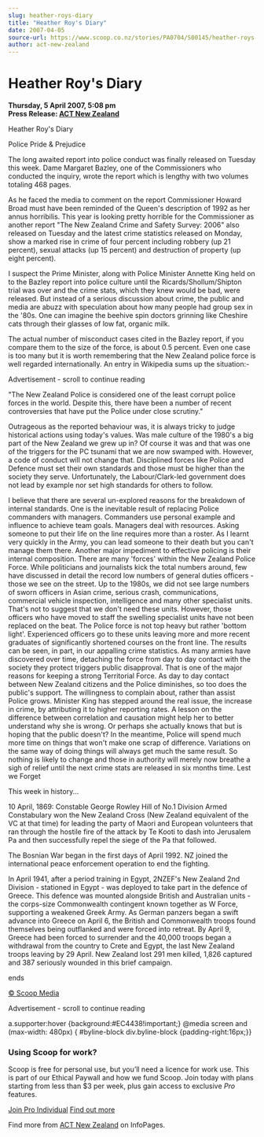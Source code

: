 ```yaml
---
slug: heather-roys-diary
title: "Heather Roy's Diary"
date: 2007-04-05
source-url: https://www.scoop.co.nz/stories/PA0704/S00145/heather-roys-diary.htm
author: act-new-zealand
---
```

Heather Roy's Diary
===================

**Thursday, 5 April 2007, 5:08 pm**  
**Press Release: [ACT New Zealand](https://info.scoop.co.nz/ACT_New_Zealand)**

Heather Roy's Diary

Police Pride & Prejudice

The long awaited report into police conduct was finally released on Tuesday this week. Dame Margaret Bazley, one of the Commissioners who conducted the inquiry, wrote the report which is lengthy with two volumes totaling 468 pages.

As he faced the media to comment on the report Commissioner Howard Broad must have been reminded of the Queen's description of 1992 as her annus horribilis. This year is looking pretty horrible for the Commissioner as another report "The New Zealand Crime and Safety Survey: 2006" also released on Tuesday and the latest crime statistics released on Monday, show a marked rise in crime of four percent including robbery (up 21 percent), sexual attacks (up 15 percent) and destruction of property (up eight percent).

I suspect the Prime Minister, along with Police Minister Annette King held on to the Bazley report into police culture until the Ricards/Shollum/Shipton trial was over and the crime stats, which they knew would be bad, were released. But instead of a serious discussion about crime, the public and media are abuzz with speculation about how many people had group sex in the '80s. One can imagine the beehive spin doctors grinning like Cheshire cats through their glasses of low fat, organic milk.

The actual number of misconduct cases cited in the Bazley report, if you compare them to the size of the force, is about 0.5 percent. Even one case is too many but it is worth remembering that the New Zealand police force is well regarded internationally. An entry in Wikipedia sums up the situation:-

Advertisement - scroll to continue reading





"The New Zealand Police is considered one of the least corrupt police forces in the world. Despite this, there have been a number of recent controversies that have put the Police under close scrutiny."

Outrageous as the reported behaviour was, it is always tricky to judge historical actions using today's values. Was male culture of the 1980's a big part of the New Zealand we grew up in? Of course it was and that was one of the triggers for the PC tsunami that we are now swamped with. However, a code of conduct will not change that. Disciplined forces like Police and Defence must set their own standards and those must be higher than the society they serve. Unfortunately, the Labour/Clark-led government does not lead by example nor set high standards for others to follow.

I believe that there are several un-explored reasons for the breakdown of internal standards. One is the inevitable result of replacing Police commanders with managers. Commanders use personal example and influence to achieve team goals. Managers deal with resources. Asking someone to put their life on the line requires more than a roster. As I learnt very quickly in the Army, you can lead someone to their death but you can't manage them there. Another major impediment to effective policing is their internal composition. There are many 'forces' within the New Zealand Police Force. While politicians and journalists kick the total numbers around, few have discussed in detail the record low numbers of general duties officers - those we see on the street. Up to the 1980s, we did not see large numbers of sworn officers in Asian crime, serious crash, communications, commercial vehicle inspection, intelligence and many other specialist units. That's not to suggest that we don't need these units. However, those officers who have moved to staff the swelling specialist units have not been replaced on the beat. The Police force is not top heavy but rather 'bottom light'. Experienced officers go to these units leaving more and more recent graduates of significantly shortened courses on the front line. The results can be seen, in part, in our appalling crime statistics. As many armies have discovered over time, detaching the force from day to day contact with the society they protect triggers public disapproval. That is one of the major reasons for keeping a strong Territorial Force. As day to day contact between New Zealand citizens and the Police diminishes, so too does the public's support. The willingness to complain about, rather than assist Police grows. Minister King has stepped around the real issue, the increase in crime, by attributing it to higher reporting rates. A lesson on the difference between correlation and causation might help her to better understand why she is wrong. Or perhaps she actually knows that but is hoping that the public doesn't? In the meantime, Police will spend much more time on things that won't make one scrap of difference. Variations on the same way of doing things will always get much the same result. So nothing is likely to change and those in authority will merely now breathe a sigh of relief until the next crime stats are released in six months time. Lest we Forget

This week in history...

10 April, 1869: Constable George Rowley Hill of No.1 Division Armed Constabulary won the New Zealand Cross (New Zealand equivalent of the VC at that time) for leading the party of Maori and European volunteers that ran through the hostile fire of the attack by Te Kooti to dash into Jerusalem Pa and then successfully repel the siege of the Pa that followed.

The Bosnian War began in the first days of April 1992. NZ joined the international peace enforcement operation to end the fighting.

In April 1941, after a period training in Egypt, 2NZEF's New Zealand 2nd Division - stationed in Egypt - was deployed to take part in the defence of Greece. This defence was mounted alongside British and Australian units - the corps-size Commonwealth contingent known together as W Force, supporting a weakened Greek Army. As German panzers began a swift advance into Greece on April 6, the British and Commonwealth troops found themselves being outflanked and were forced into retreat. By April 9, Greece had been forced to surrender and the 40,000 troops began a withdrawal from the country to Crete and Egypt, the last New Zealand troops leaving by 29 April. New Zealand lost 291 men killed, 1,826 captured and 387 seriously wounded in this brief campaign.

ends

[© Scoop Media](http://www.scoop.co.nz/about/terms.html)  

Advertisement - scroll to continue reading



a.supporter:hover {background:#EC4438!important;} @media screen and (max-width: 480px) { #byline-block div.byline-block {padding-right:16px;}}

### Using Scoop for work?

Scoop is free for personal use, but you’ll need a licence for work use. This is part of our Ethical Paywall and how we fund Scoop. Join today with plans starting from less than $3 per week, plus gain access to exclusive _Pro_ features.  
  
[Join Pro Individual](https://pro.scoop.co.nz/Individual/?from=ProIn24) [Find out more](https://pro.scoop.co.nz/using-scoop-for-work/?from=ProIn24)

Find more from [ACT New Zealand](https://info.scoop.co.nz/ACT_New_Zealand) on InfoPages.